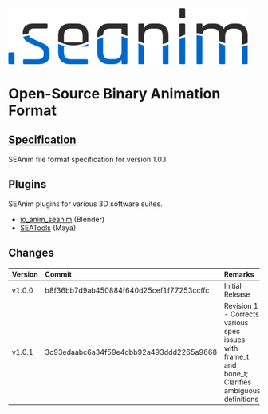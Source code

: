<img src="resource/seanim_dark.png" alt="SEAnim" style="width: 480px;"/>

# Open-Source Binary Animation Format

## [Specification](spec.md)
SEAnim file format specification for version 1.0.1.

## Plugins
SEAnim plugins for various 3D software suites.
+ [io_anim_seanim](https://github.com/SE2Dev/io_anim_seanim) (Blender)
+ [SEATools](https://github.com/dtzxporter/SEATools) (Maya)

## Changes
| Version | Commit | Remarks |
|:--------|:-------|:--------|
| v1.0.0 | b8f36bb7d9ab450884f640d25cef1f77253ccffc | Initial Release |
| v1.0.1 | 3c93edaabc6a34f59e4dbb92a493ddd2265a9668 | Revision 1 - Corrects various spec issues with frame_t and bone_t; Clarifies ambiguous definitions |